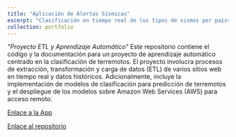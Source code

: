 ```yaml
---
title: "Aplicación de Alertas Sísmicas"
excerpt: "Clasificación en tiempo real de los tipos de sismos por país<br/><img src='https://i.ibb.co/Tkp1W6y/Alerta-Sismica.jpg'>"
collection: portfolio
---
```

*"Proyecto ETL y Aprendizaje Automático"*
Este repositorio contiene el código y la documentación para un proyecto de aprendizaje automático centrado en la clasificación de terremotos. El proyecto involucra procesos de extracción, transformación y carga de datos (ETL) de varios sitios web en tiempo real y datos históricos. Adicionalmente, incluye la implementación de modelos de clasificación para predicción de terremotos y el despliegue de los modelos sobre Amazon Web Services (AWS) para acceso remoto.

[Enlace a la App](https://app-alerta-sismica.streamlit.app/)

[Enlace al repositorio](https://github.com/juanma-rossi/ml_telegram_alertas_sismicas)
